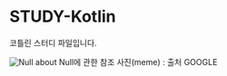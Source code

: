 # STUDY-Kotlin
코틀린 스터디 파일입니다.

![Null about](https://user-images.githubusercontent.com/83647215/121824853-0d26eb00-ccea-11eb-8571-4e578c8f01cb.jpg)
Null에 관한 참조 사진(meme) : 출처 GOOGLE
